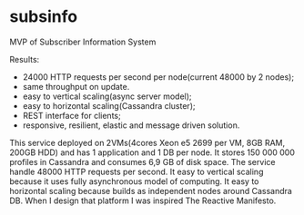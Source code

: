 # subsinfo
MVP of Subscriber Information System

Results:
- 24000 HTTP requests per second per node(current 48000 by 2 nodes);
- same throughput on update.
- easy to vertical scaling(async server model);
- easy to horizontal scaling(Cassandra cluster);
- REST interface for clients;
- responsive, resilient, elastic and message driven solution.

This service deployed on 2VMs(4cores Xeon e5 2699 per VM, 8GB RAM, 200GB HDD) and has 1 application and 1 DB per node. It stores 150 000 000 profiles in Cassandra and consumes 6,9 GB of disk space. The service handle 48000 HTTP requests per second. It easy to vertical scaling because it uses fully asynchronous model of computing. It easy to horizontal scaling because builds as independent nodes around Cassandra DB. When I design that platform I was inspired The Reactive Manifesto.

